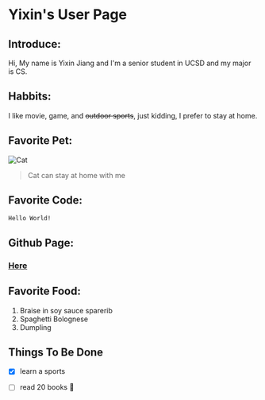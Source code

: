 # Yixin's User Page

## Introduce:
Hi, My name is Yixin Jiang and I'm a senior student in UCSD and my major is CS. 

## Habbits:
I like movie, game, and ~~outdoor sports~~, just kidding, I prefer to stay at home.

## Favorite Pet:
![Cat](https://i.guim.co.uk/img/media/26392d05302e02f7bf4eb143bb84c8097d09144b/446_167_3683_2210/master/3683.jpg?width=1200&height=1200&quality=85&auto=format&fit=crop&s=49ed3252c0b2ffb49cf8b508892e452d)
> Cat can stay at home with me

## Favorite Code:
```
Hello World!
```

## Github Page:
### [Here](https://github.com/jyixin/CSE110)

## Favorite Food:
1. Braise in soy sauce sparerib
2. Spaghetti Bolognese
3. Dumpling

## Things To Be Done
- [x] learn a sports
- [ ] read 20 books :tada:


